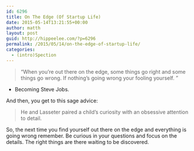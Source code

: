 ```yaml
---
id: 6296
title: On The Edge (Of Startup Life)
date: 2015-05-14T13:21:55+00:00
author: matth
layout: post
guid: http://hippeelee.com/?p=6296
permalink: /2015/05/14/on-the-edge-of-startup-life/
categories:
  - (intro)Spection
---
```

> “When you’re out there on the edge, some things go right and some things go wrong. If nothing’s going wrong your fooling yourself. ”

  * Becoming Steve Jobs.

And then, you get to this sage advice:

> He and Lasseter paired a child’s curiosity with an obsessive attention to detail.

So, the next time you find yourself out there on the edge and everything is going wrong remember. Be curious in your questions and focus on the details. The right things are there waiting to be discovered.&nbsp;